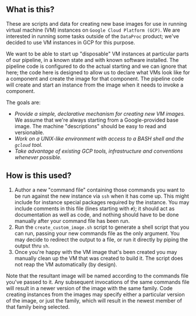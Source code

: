 ## What is this?

These are scripts and data for creating new base images for use in running virtual machine (VM) instances on `Google Cloud
Platform (GCP)`. We are interested in running some tasks outside of the `DataProc` product; we've decided to use VM instances in
GCP for this purpose.

We want to be able to start up "disposable" VM instances at particular parts of our pipeline, in a known state and with known
software installed. The pipeline code is configured to do the actual starting and we can ignore that here; the code here is
designed to allow us to declare what VMs look like for a component and create the image for that component. The pipeline code will
create and start an instance from the image when it needs to invoke a component.

The goals are:

* _Provide a simple, declarative mechanism for creating new VM images._ We assume that we're always starting from a
    Google-provided base image. The machine "descriptions" should be easy to read and versionable.
* _Work on a UNIX-like environment with access to a BASH shell and the `gcloud` tool._
* _Take advantage of existing GCP tools, infrastructure and conventions whenever possible._

## How is this used?

1. Author a new "command file" containing those commands you want to be run against the new instance via `ssh` when it has come
   up. This might include for instance special packages required by the instance. You may include comments in this file (lines starting
   with `#`); it should act as documentation as well as code, and nothing should have to be done manually after your command file
   has been run.
1. Run the `create_custom_image.sh` script to generate a shell script that you can run, passing your new commands file as the only
   argument. You may decide to redirect the output to a file, or run it directly by piping the output thru `sh`.
1. Once you're happy with the VM image that's been created you may manually clean up the VM that was created to build it. The
   script does not reap the VM automatically (by design). 

Note that the resultant image will be named according to the commands file you've passed to it. Any subsequent invocations of the
same commands file will result in a newer version of the image with the same family. Code creating instances from the images may
specify either a particular version of the image, or just the family, which will result in the newest member of that family being
selected.

